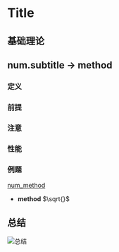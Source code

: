 # Title

## 基础理论



## num.subtitle -> method

### 定义

### 前提

### 注意

### 性能

### 例题
[num_method](./---.md)

* **method**  $\sqrt{}$  



## 总结
![总结](...)